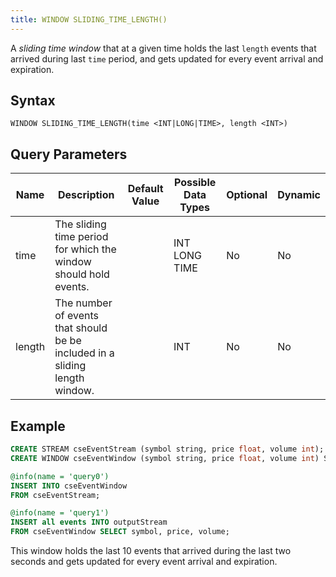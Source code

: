 ```yaml
---
title: WINDOW SLIDING_TIME_LENGTH()
---
```


A _sliding time window_ that at a given time holds the last `length` events that arrived during last `time` period, and gets updated for every event arrival and expiration.

## Syntax

    WINDOW SLIDING_TIME_LENGTH(time <INT|LONG|TIME>, length <INT>)

## Query Parameters

| Name          | Description      | Default Value | Possible Data Types | Optional | Dynamic |
|------------|-------------------------------------|---------------|---------------------|----------|---------|
| time   | The sliding time period for which the window should hold events.   |               | INT LONG TIME       | No       | No      |
| length | The number of events that should be be included in a sliding length window. |      | INT                 | No       | No      |

## Example

```sql
CREATE STREAM cseEventStream (symbol string, price float, volume int);
CREATE WINDOW cseEventWindow (symbol string, price float, volume int) SLIDING_TIME_LENGTH(2 sec, 10);

@info(name = 'query0')
INSERT INTO cseEventWindow
FROM cseEventStream;

@info(name = 'query1')
INSERT all events INTO outputStream
FROM cseEventWindow SELECT symbol, price, volume;
```

This window holds the last 10 events that arrived during the last two seconds and gets updated for every event arrival and expiration.
